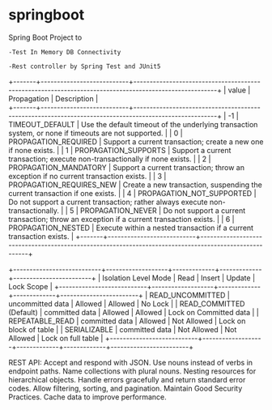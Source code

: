 # springboot
Spring Boot Project to 

	-Test In Memory DB Connectivity

	-Rest controller by Spring Test and JUnit5


+-------+---------------------------+-------------------------------------------------------------------------------------------------------+
| value | Propagation 			    | Description													                                        |					
+-------+---------------------------+-------------------------------------------------------------------------------------------------------+
| -1 	| TIMEOUT_DEFAULT 		    | Use the default timeout of the underlying transaction system, or none if timeouts are not supported.	|
| 0 	| PROPAGATION_REQUIRED 	    | Support a current transaction; create a new one if none exists. 						                |
| 1 	| PROPAGATION_SUPPORTS 	    | Support a current transaction; execute non-transactionally if none exists. 				            |
| 2 	| PROPAGATION_MANDATORY	    | Support a current transaction; throw an exception if no current transaction exists. 			        |
| 3 	| PROPAGATION_REQUIRES_NEW 	| Create a new transaction, suspending the current transaction if one exists. 			            	|
| 4 	| PROPAGATION_NOT_SUPPORTED | Do not support a current transaction; rather always execute non-transactionally. 				        |
| 5 	| PROPAGATION_NEVER 		| Do not support a current transaction; throw an exception if a current transaction exists. 		    |
| 6 	| PROPAGATION_NESTED 		| Execute within a nested transaction if a current transaction exists. 					                |
+-------+---------------------------+-------------------------------------------------------------------------------------------------------+


+---------------------------+-------------------+-------------+-------------+------------------------+
| Isolation Level Mode      |  Read             |   Insert    |   Update    |       Lock Scope       |
+---------------------------+-------------------+-------------+-------------+------------------------+
| READ_UNCOMMITTED          |  uncommitted data | Allowed     | Allowed     | No Lock                |
| READ_COMMITTED (Default)  |   committed data  | Allowed     | Allowed     | Lock on Committed data |
| REPEATABLE_READ           |   committed data  | Allowed     | Not Allowed | Lock on block of table |
| SERIALIZABLE              |   committed data  | Not Allowed | Not Allowed | Lock on full table     |
+---------------------------+-------------------+-------------+-------------+------------------------+


REST API:
    Accept and respond with JSON. 
    Use nouns instead of verbs in endpoint paths. 
    Name collections with plural nouns. 
    Nesting resources for hierarchical objects. 
    Handle errors gracefully and return standard error codes. 
    Allow filtering, sorting, and pagination.
    Maintain Good Security Practices.
    Cache data to improve performance.